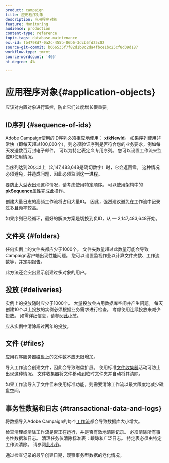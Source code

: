 ```yaml
---
product: campaign
title: 应用程序对象
description: 应用程序对象
feature: Monitoring
audience: production
content-type: reference
topic-tags: database-maintenance
exl-id: fb4798d7-0a2c-455b-86b6-3dcb5fd25c82
source-git-commit: b666535f7f82d1b8c2da4fbce1bc25cf8d39d187
workflow-type: tm+mt
source-wordcount: '466'
ht-degree: 4%

---
```


# 应用程序对象{#application-objects}



应该对内置对象进行监控，防止它们过度增长很重要。

## ID序列 {#sequence-of-ids}

Adobe Campaign使用的ID序列必须相应地使用： **xtkNewId**。 如果序列使用非常快（即每天超过100,000个），则必须验证序列是否符合您的业务要求，例如每天发送数百万封电子邮件。 可以为特定表定义专用序列。 您可以设置工作流来监控ID使用情况。

当序列达到20亿以上（2,147,483,648是确切数字）时，它会返回零。 这种情况必须避免，并造成问题，因此必须监测这一进程。

要防止大型表出现这种情况，请考虑使用特定顺序。 可以使用架构中的&#x200B;**pkSequence**&#x200B;属性完成此操作。

创建大量日志的高频工作流将占用大量ID。 因此，强烈建议避免在工作流中记录过多且频率较高。

如果序列已经循环，最好的解决方案是切换到负ID，从 — 2,147,483,648开始。

## 文件夹 {#folders}

任何实例上的文件夹都应少于1000个。 文件夹数量超过此数量可能会导致Campaign客户端出现性能问题。 您可以设置监视作业以计算文件夹数、工作流数等，并定期报告。

此方法还会突出显示创建过多对象的用户。

## 投放 {#deliveries}

实例上的投放随时应少于1000个。 大量投放会占用数据库空间并产生问题。 每天创建10个以上投放的实例必须根据业务需求进行检查。 考虑使用连续投放来减少投放。 如需详细信息，请参阅[此小节](../../workflow/using/continuous-delivery.md)。

应从实例中清除超过两年的投放。

## 文件 {#files}

应用程序服务器磁盘上的文件数不应无限增加。

导入工作流会创建文件，因此会导致磁盘扩展。 使用标准[文件收集器](../../workflow/using/file-collector.md)活动可防止出现这种情况。 文件收集器将文件移动到临时文件夹并自动将其清除。

如果工作流导入了文件但未使用标准功能，则需要清除工作流以最大限度地减少磁盘空间。

## 事务性数据和日志 {#transactional-data-and-logs}

将数据导入Adobe Campaign的每个[工作流](../../workflow/using/data-life-cycle.md#work-table)都会导致数据库大小增大。

检查清理或清除工作流是否正在运行，并是否有效地清除记录。 必须清除所有事务性数据和日志。 清理任务仅清除标准表：跟踪和广泛日志。 特定表必须由特定工作流清除。 请参阅[此小节](../../workflow/using/monitoring-workflow-execution.md#purging-the-logs)。

通过检查记录的最早创建日期，观察事务型数据的老化情况。
